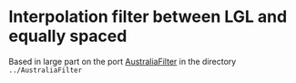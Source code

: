 # Interpolation filter between LGL and equally spaced

Based in large part on the port [AustraliaFilter][1] in the directory
`../AustraliaFilter`

[1]: https://github.com/jrper/ParaviewPlugins/tree/202492c46dc1bca9b93ba14a78466e301aefd754
